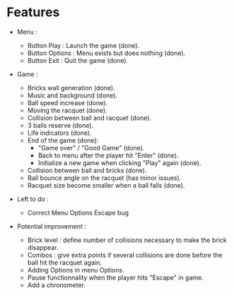 # Features

- Menu :
    - Button Play : Launch the game (done).
    - Button Options : Menu exists but does nothing (done).
    - Button Exit : Quit the game (done).
- Game :
    - Bricks wall generation (done).
    - Music and background (done).
    - Ball speed increase (done).
    - Moving the racquet (done).
    - Collision between ball and racquet (done).
    - 3 balls reserve (done).
    - Life indicators (done).
    - End of the game (done):
        - "Game over" / "Good Game" (done).
        - Back to menu after the player hit "Enter" (done).
        - Initialize a new game when clicking "Play" again (done).
    - Collision between ball and bricks (done).
    - Ball bounce angle on the racquet (has minor issues).
	- Racquet size become smaller when a ball falls (done).


- Left to do :
    - Correct Menu Options Escape bug

- Potential improvement :
    - Brick level : define number of collisions necessary to make the brick disappear.
    - Combos : give extra points if several collisions are done before the ball hit the racquet again.
    - Adding Options in menu Options.
    - Pause functionnality when the player hits "Escape" in game.
	- Add a chronometer.
